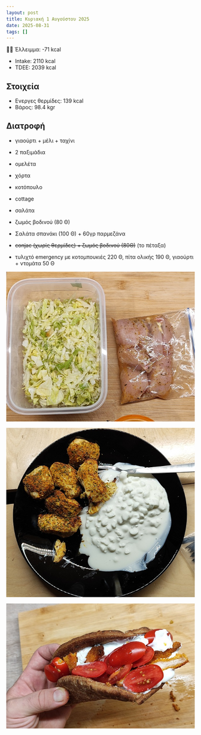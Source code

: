 ```yaml
---
layout: post
title: Κυριακή 1 Αυγούστου 2025
date: 2025-08-31
tags: []
---
```


👎🏻 Έλλειμμα: <span class="red">-71 kcal</span>

- Intake: 2110 kcal
- ΤDEE: 2039 kcal

## Στοιχεία

- Ενεργες θερμίδες: 139 kcal
- Βάρος: 98.4 kgr

## Διατροφή

- γιαούρτι + μέλι + ταχίνι
- 2 παξιμάδια

- ομελέτα
- χόρτα

- κοτόπουλο
- cottage
- σαλάτα
- ζωμός βοδινού (80 Θ)

- Σαλάτα σπανάκι (100 Θ) + 60γρ παρμεζάνα

- ~~conjac (χωρίς θερμίδες) + ζωμός βοδινού (80Θ)~~ (το πέταξα)
- τυλιχτό emergency με κοτομπουκιές 220 Θ, πίτα ολικής 190 Θ, γιαούρτι + ντομάτα 50 Θ




![pic](/pics/2025-08-31/01.jpg)<br>

![pic](/pics/2025-08-31/02.jpg)<br>

![pic](/pics/2025-08-31/03.jpg)<br>